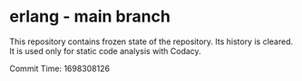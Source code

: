 # erlang - main branch

This repository contains frozen state of the repository.
Its history is cleared. It is used only for static code
analysis with Codacy.

Commit Time: 1698308126